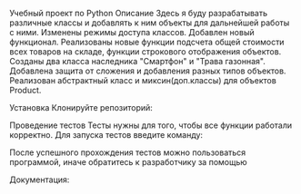 Учебный проект по Python 
Описание
Здесь я буду разрабатывать различные классы и добавлять к ним объекты для дальнейшей работы с ними. Изменены режимы доступа классов. Добавлен новый функционал. Реализованы новые функции подсчета общей стоимости всех товаров на складе, функции строкового отображения объектов. Созданы два класса наследника "Смартфон" и "Трава газонная". Добавлена защита от сложения и добавления разных типов объектов. Реализован абстрактный класс и миксин(доп.классы) для объектов Product.

Установка
Клонируйте репозиторий:

Проведение тестов
Тесты нужны для того, чтобы все функции работали корректно. Для запуска тестов введите команду:


После успешного прохождения тестов можно пользоваться программой, иначе обратитесь к разработчику за помощью

Документация:
